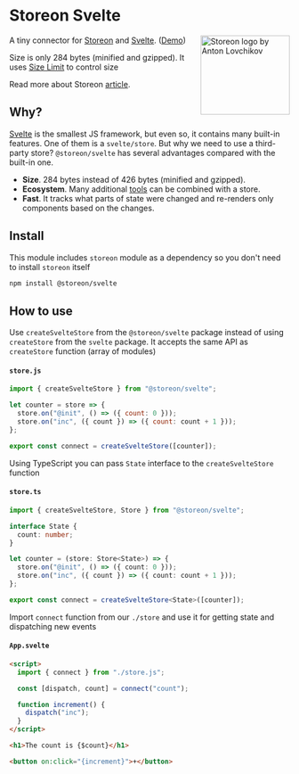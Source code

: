 # Storeon Svelte

<img src="https://storeon.github.io/storeon/logo.svg" align="right" alt="Storeon logo by Anton Lovchikov" width="160" height="142">

A tiny connector for [Storeon] and [Svelte]. ([Demo])

Size is only 284 bytes (minified and gzipped). It uses [Size Limit] to control size

Read more about Storeon [article].

## Why?

[Svelte] is the smallest JS framework, but even so, it contains many built-in features. One of them is a `svelte/store`. But why we need to use a third-party store? `@storeon/svelte` has several advantages compared with the built-in one.

- **Size**. 284 bytes instead of 426 bytes (minified and gzipped).
- **Ecosystem**. Many additional [tools] can be combined with a store.
- **Fast**. It tracks what parts of state were changed and re-renders only components based on the changes.

[storeon]: https://github.com/storeon/storeon
[tools]: https://github.com/storeon/storeon#tools
[svelte]: https://github.com/sveltejs/svelte
[size limit]: https://github.com/ai/size-limit
[demo]: https://codesandbox.io/s/admiring-beaver-edi8m
[article]: https://evilmartians.com/chronicles/storeon-redux-in-173-bytes

## Install

This module includes `storeon` module as a dependency so you don't need to install `storeon` itself

```sh
npm install @storeon/svelte
```

## How to use

Use `createSvelteStore` from the `@storeon/svelte` package instead of using `createStore` from the `svelte` package. It accepts the same API as `createStore` function (array of modules)

#### `store.js`

```javascript
import { createSvelteStore } from "@storeon/svelte";

let counter = store => {
  store.on("@init", () => ({ count: 0 }));
  store.on("inc", ({ count }) => ({ count: count + 1 }));
};

export const connect = createSvelteStore([counter]);
```

Using TypeScript you can pass `State` interface to the `createSvelteStore` function

#### `store.ts`

```typescript
import { createSvelteStore, Store } from "@storeon/svelte";

interface State {
  count: number;
}

let counter = (store: Store<State>) => {
  store.on("@init", () => ({ count: 0 }));
  store.on("inc", ({ count }) => ({ count: count + 1 }));
};

export const connect = createSvelteStore<State>([counter]);
```

Import `connect` function from our `./store` and use it for getting state and dispatching new events

#### `App.svelte`

```html
<script>
  import { connect } from "./store.js";

  const [dispatch, count] = connect("count");

  function increment() {
    dispatch("inc");
  }
</script>

<h1>The count is {$count}</h1>

<button on:click="{increment}">+</button>
```
